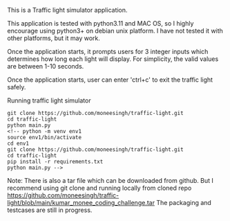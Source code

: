 This is a Traffic light simulator application.

This application is tested with python3.11 and MAC OS, so I highly encourage using python3+ on debian unix platform.
I have not tested it with other platforms, but it may work.


Once the application starts, it prompts users for 3 integer inputs which determines how long each light will display.
For simplicity, the valid values are between 1-10 seconds.

Once the application starts, user can enter 'ctrl+c' to exit the traffic light safely.

Running traffic light simulator

```
git clone https://github.com/moneesingh/traffic-light.git
cd traffic-light
python main.py
<!-- python -m venv env1
source env1/bin/activate
cd env1
git clone https://github.com/moneesingh/traffic-light.git
cd traffic-light
pip install -r requirements.txt
python main.py -->
```

Note:
There is also a tar file which can be downloaded from github. But I recommend using git clone and running locally from cloned repo
https://github.com/moneesingh/traffic-light/blob/main/kumar_monee_coding_challenge.tar
The packaging and testcases are still in progress.
